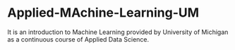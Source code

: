 # Applied-MAchine-Learning-UM
It is an introduction to Machine Learning provided by University of Michigan as a continuous course of Applied Data Science.
